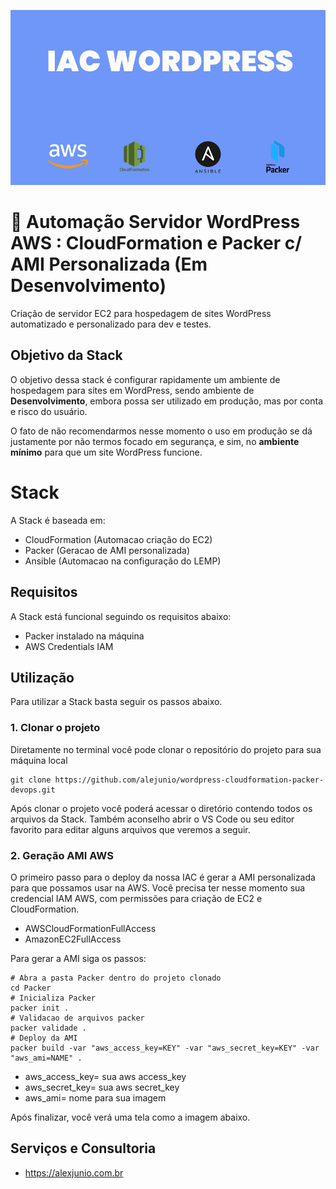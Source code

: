 ![alt text](https://github.com/alejunio/wordpress-cloudformation-packer-devops/blob/main/img/iac-wordpress-aws-alexjunio.png?raw=true)

# 🚀  Automação Servidor WordPress AWS : CloudFormation e Packer c/ AMI Personalizada (Em Desenvolvimento)

Criação de servidor EC2 para hospedagem de sites WordPress automatizado e personalizado para dev e testes.


## Objetivo da Stack

O objetivo dessa stack é configurar rapidamente um ambiente de hospedagem para sites em WordPress, sendo ambiente de **Desenvolvimento**, embora possa ser utilizado em produção, mas por conta e risco do usuário.

O fato de não recomendarmos nesse momento o uso em produção se dá justamente por não termos focado em segurança, e sim, no **ambiente mínimo** para que um site WordPress funcione.

# Stack
A Stack é baseada em:

* CloudFormation (Automacao criação do EC2)
* Packer (Geracao de AMI personalizada)
* Ansible (Automacao na configuração do LEMP)


## Requisitos

A Stack está funcional seguindo os requisitos abaixo:
* Packer instalado na máquina
* AWS Credentials IAM

## Utilização

Para utilizar a Stack basta seguir os passos abaixo.

### 1. Clonar o projeto
Diretamente no terminal você pode clonar o repositório do projeto para sua máquina local

```shell
git clone https://github.com/alejunio/wordpress-cloudformation-packer-devops.git
```
Após clonar o projeto você poderá acessar o diretório contendo todos os arquivos da Stack. 
Também aconselho abrir o VS Code ou seu editor favorito para editar alguns arquivos que veremos a seguir.

### 2. Geração AMI AWS
O primeiro passo para o deploy da nossa IAC é gerar a AMI personalizada para que possamos usar na AWS.
Você precisa ter nesse momento sua credencial IAM AWS, com permissões para criação de EC2 e CloudFormation.

* AWSCloudFormationFullAccess
* AmazonEC2FullAccess

Para gerar a AMI siga os passos:
```shell
# Abra a pasta Packer dentro do projeto clonado
cd Packer
# Inicializa Packer
packer init .
# Validacao de arquivos packer
packer validade .
# Deploy da AMI
packer build -var "aws_access_key=KEY" -var "aws_secret_key=KEY" -var "aws_ami=NAME" .
```
* aws_access_key= sua aws access_key
* aws_secret_key= sua aws secret_key
* aws_ami= nome para sua imagem

Após finalizar, você verá uma tela como a imagem abaixo.




## Serviços e Consultoria
* https://alexjunio.com.br

